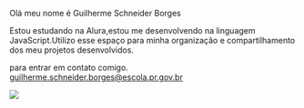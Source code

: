 Olá meu nome é Guilherme Schneider Borges

Estou estudando na Alura,estou me desenvolvendo na linguagem JavaScript.Utilizo esse espaço para minha organização e compartilhamento dos meu projetos desenvolvidos.

para entrar em contato comigo. guilherme.schneider.borges@escola.pr.gov.br

![](https://media4.giphy.com/media/42vr57F0xSEvg2qhoQ/200.webp?cid=ecf05e47xq9r3h3obludhs3fnbr7fwdc27g0upltvey9vv1s&ep=v1_gifs_search&rid=200.webp&ct=g)
